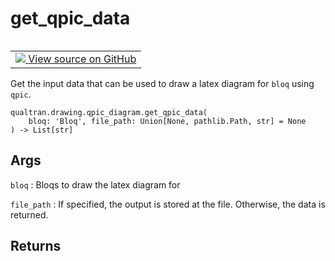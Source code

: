 # get_qpic_data


<table class="tfo-notebook-buttons tfo-api nocontent" align="left">
<td>
  <a target="_blank" href="https://github.com/quantumlib/Qualtran/blob/main/qualtran/drawing/qpic_diagram.py#L273-L293">
    <img src="https://www.tensorflow.org/images/GitHub-Mark-32px.png" />
    View source on GitHub
  </a>
</td>
</table>



Get the input data that can be used to draw a latex diagram for `bloq` using `qpic`.


<pre class="devsite-click-to-copy prettyprint lang-py tfo-signature-link">
<code>qualtran.drawing.qpic_diagram.get_qpic_data(
    bloq: 'Bloq', file_path: Union[None, pathlib.Path, str] = None
) -> List[str]
</code></pre>



<!-- Placeholder for "Used in" -->


<h2 class="add-link">Args</h2>

`bloq`<a id="bloq"></a>
: Bloqs to draw the latex diagram for

`file_path`<a id="file_path"></a>
: If specified, the output is stored at the file. Otherwise, the data is returned.




<h2 class="add-link">Returns</h2>


